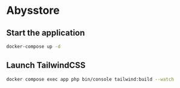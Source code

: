 # Abysstore

## Start the application

```bash
docker-compose up -d
```

## Launch TailwindCSS

```bash
docker compose exec app php bin/console tailwind:build --watch
```
